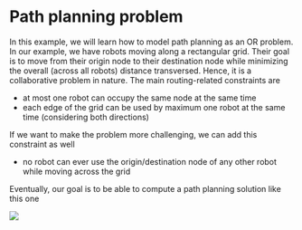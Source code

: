 # Path planning problem

In this example, we will learn how to model path planning as an OR problem. In our example, we have robots moving along a rectangular grid. Their goal
is to move from their origin node to their destination node while minimizing the overall (across all robots) distance transversed. Hence, it is a
collaborative problem in nature. The main routing-related constraints are

- at most one robot can occupy the same node at the same time
- each edge of the grid can be used by maximum one robot at the same time (considering both directions)

If we want to make the problem more challenging, we can add this constraint as well

- no robot can ever use the origin/destination node of any other robot while moving across the grid

Eventually, our goal is to be able to compute a path planning solution like this one

![](https://github.com/alessandroBombelli/from_theORy_to_application/blob/main/path_planning/mygif.gif)


